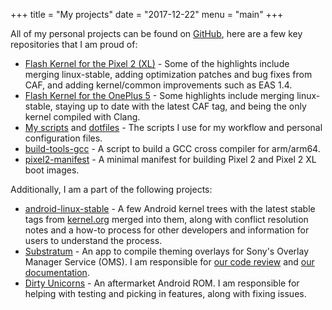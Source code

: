 +++
title = "My projects"
date = "2017-12-22"
menu = "main"
+++

All of my personal projects can be found on [GitHub](https://github.com/nathanchance), here are a few key repositories that I am proud of:

* [Flash Kernel for the Pixel 2 (XL)](https://github.com/nathanchance/wahoo) - Some of the highlights include merging linux-stable, adding optimization patches and bug fixes from CAF, and adding kernel/common improvements such as EAS 1.4.
* [Flash Kernel for the OnePlus 5](https://github.com/nathanchance/op5) - Some highlights include merging linux-stable, staying up to date with the latest CAF tag, and being the only kernel compiled with Clang.
* [My scripts](https://github.com/nathanchance/scripts) and [dotfiles](https://github.com/nathanchance/dotfiles) - The scripts I use for my workflow and personal configuration files.
* [build-tools-gcc](https://github.com/nathanchance/build-tools-gcc) - A script to build a GCC cross compiler for arm/arm64.
* [pixel2-manifest](https://github.com/nathanchance/pixel2-manifest) - A minimal manifest for building Pixel 2 and Pixel 2 XL boot images.

Additionally, I am a part of the following projects:

* [android-linux-stable](https://github.com/android-linux-stable) - A few Android kernel trees with the latest stable tags from [kernel.org](https://www.kernel.org) merged into them, along with conflict resolution notes and a how-to process for other developers and information for users to understand the process.
* [Substratum](https://github.com/substratum) - An app to compile theming overlays for Sony's Overlay Manager Service (OMS). I am responsible for [our code review](https://substratum.review]) and [our documentation](https://github.com/substratum/documentation).
* [Dirty Unicorns](https://github.com/DirtyUnicorns) - An aftermarket Android ROM. I am responsible for helping with testing and picking in features, along with fixing issues.

